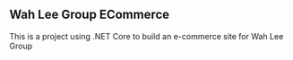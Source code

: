 ## Wah Lee Group ECommerce
This is a project using .NET Core to build an e-commerce site for Wah Lee Group
